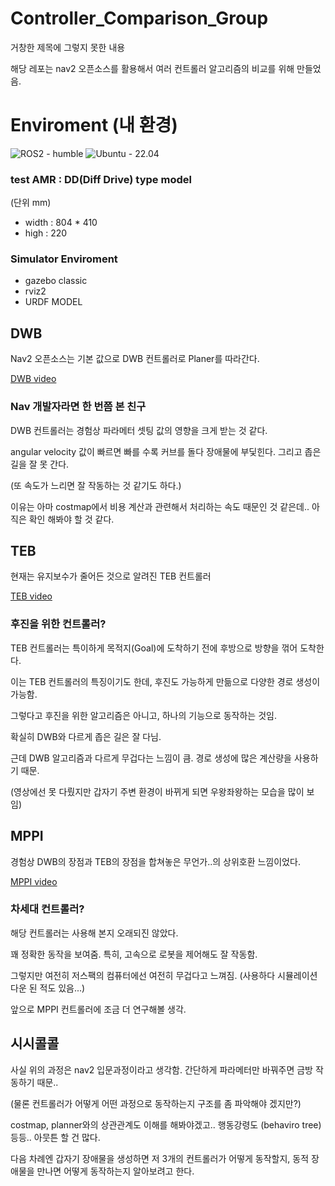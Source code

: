 # Controller_Comparison_Group

거창한 제목에 그렇지 못한 내용

해당 레포는 nav2 오픈소스를 활용해서 여러 컨트롤러 알고리즘의 비교를 위해 만들었음.

# Enviroment (내 환경)
![ROS2 - humble](https://img.shields.io/:Build-humble-yellowgreen.svg)
![Ubuntu - 22.04](https://img.shields.io/:Ubuntu-22.04-skyblue.svg)

### test AMR : DD(Diff Drive) type model

(단위 mm)
- width : 804 * 410
- high  : 220

### Simulator Enviroment
- gazebo classic
- rviz2
- URDF MODEL

## DWB

Nav2 오픈소스는 기본 값으로 DWB 컨트롤러로 Planer를 따라간다.

[DWB video](/DWB.mp4)

### Nav 개발자라면 한 번쯤 본 친구

DWB 컨트롤러는 경험상 파라메터 셋팅 값의 영향을 크게 받는 것 같다.

angular velocity 값이 빠르면 빠를 수록 커브를 돌다 장애물에 부딫힌다. 그리고 좁은 길을 잘 못 간다.

(또 속도가 느리면 잘 작동하는 것 같기도 하다.)

이유는 아마 costmap에서 비용 계산과 관련해서 처리하는 속도 때문인 것 같은데.. 아직은 확인 해봐야 할 것 같다.


## TEB

현재는 유지보수가 줄어든 것으로 알려진 TEB 컨트롤러

[TEB video](/TEB.mp4)

### 후진을 위한 컨트롤러?

TEB 컨트롤러는 특이하게 목적지(Goal)에 도착하기 전에 후방으로 방향을 꺾어 도착한다.

이는 TEB 컨트롤러의 특징이기도 한데, 후진도 가능하게 만듦으로 다양한 경로 생성이 가능함.

그렇다고 후진을 위한 알고리즘은 아니고, 하나의 기능으로 동작하는 것임.

확실히 DWB와 다르게 좁은 길은 잘 다님.

근데 DWB 알고리즘과 다르게 무겁다는 느낌이 큼. 경로 생성에 많은 계산량을 사용하기 때문.

(영상에선 못 다뤘지만 갑자기 주변 환경이 바뀌게 되면 우왕좌왕하는 모습을 많이 보임)


## MPPI

경험상 DWB의 장점과 TEB의 장점을 합쳐놓은 무언가..의 상위호환 느낌이었다.

[MPPI video](/MPPI.mp4)

### 차세대 컨트롤러?

해당 컨트롤러는 사용해 본지 오래되진 않았다.

꽤 정확한 동작을 보여줌. 특히, 고속으로 로봇을 제어해도 잘 작동함.

그렇지만 여전히 저스팩의 컴퓨터에선 여전히 무겁다고 느껴짐. (사용하다 시뮬레이션 다운 된 적도 있음...)

앞으로 MPPI 컨트롤러에 조금 더 연구해볼 생각.

## 시시콜콜

사실 위의 과정은 nav2 입문과정이라고 생각함. 간단하게 파라메터만 바꿔주면 금방 작동하기 때문..

(물론 컨트롤러가 어떻게 어떤 과정으로 동작하는지 구조를 좀 파악해야 겠지만?)

costmap, planner와의 상관관계도 이해를 해봐야겠고.. 행동강령도 (behaviro tree) 등등.. 아뭇튼 할 건 많다.

다음 차례엔 갑자기 장애물을 생성하면 저 3개의 컨트롤러가 어떻게 동작할지, 동적 장애물을 만나면 어떻게 동작하는지 알아보려고 한다.
